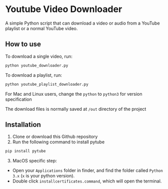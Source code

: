 # Youtube Video Downloader

A simple Python script that can download a video or audio from a YouTube playlist or a normal YouTube video.

## How to use

To download a single video, run:

```sh
python youtube_downloader.py
```

To download a playlist, run:

```sh
python youtube_playlist_downloader.py
```

For Mac and Linux users, change the `python` to `python3` for version specification 


The download files is normally saved at `/out` directory of the project

## Installation

1. Clone or download this Github repository
2. Run the following command to install pytube

```sh
pip install pytube
```

3. MacOS specific step:
- Open your `Applications` folder in finder, and find the folder called `Python 3.x` (`x` is your python version). 
- Double click `installcertificates.command`, which will open the terminal.
